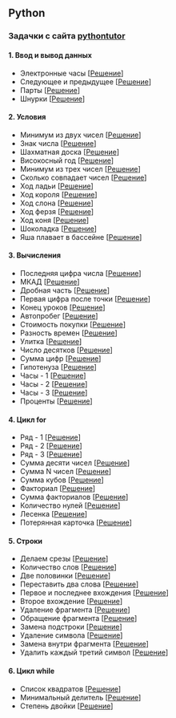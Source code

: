 ## Python
### Задачки с сайта [pythontutor](http://pythontutor.ru)
#### 1. Ввод и вывод данных 
- Электронные часы 
[[Решение](Exercises_python/Phase_1/1.4.py)]
- Следующее и предыдущее
[[Решение](Exercises_python/Phase_1/1.6.py)]
- Парты
[[Решение](Exercises_python/Phase_1/1.7.py)]
- Шнурки
[[Решение](Exercises_python/Phase_1/1.8.py)]

#### 2. Условия
- Минимум из двух чисел
[[Решение](Exercises_python/Phase_1/2.1.py)]
- Знак числа
[[Решение](Exercises_python/Phase_1/2.2.py)]
- Шахматная доска
[[Решение](Exercises_python/Phase_1/2.3.py)]
- Високосный год
[[Решение](Exercises_python/Phase_1/2.4.py)]
- Минимум из трех чисел
[[Решение](Exercises_python/Phase_1/2.5.py)]
- Сколько совпадает чисел
[[Решение](Exercises_python/Phase_1/2.6.py)]
- Ход ладьи
[[Решение](Exercises_python/Phase_1/2.7.py)]
- Ход короля
[[Решение](Exercises_python/Phase_1/2.8.py)]
- Ход слона
[[Решение](Exercises_python/Phase_1/2.9.py)]
- Ход ферзя
[[Решение](Exercises_python/Phase_1/2.10.py)]
- Ход коня
[[Решение](Exercises_python/Phase_1/2.11.py)]
- Шоколадка
[[Решение](Exercises_python/Phase_1/2.12.py)]
- Яша плавает в бассейне
[[Решение](Exercises_python/Phase_1/2.13.py)]
  
#### 3. Вычисления
- Последняя цифра числа
[[Решение](Exercises_python/Phase_1/3.1.py)]
- МКАД
[[Решение](Exercises_python/Phase_1/3.2.py)]
- Дробная часть
[[Решение](Exercises_python/Phase_1/3.3.py)]
- Первая цифра после точки
[[Решение](Exercises_python/Phase_1/3.4.py)]
- Конец уроков
[[Решение](Exercises_python/Phase_1/3.5.py)]
- Автопробег
[[Решение](Exercises_python/Phase_1/3.6.py)]
- Стоимость покупки
[[Решение](Exercises_python/Phase_1/3.7.py)]
- Разность времен
[[Решение](Exercises_python/Phase_1/3.8.py)]
- Улитка
[[Решение](Exercises_python/Phase_1/3.9.py)]
- Число десятков
[[Решение](Exercises_python/Phase_1/3.10.py)]
- Сумма цифр
[[Решение](Exercises_python/Phase_1/3.11.py)]
- Гипотенуза
[[Решение](Exercises_python/Phase_1/3.12.py)]
- Часы - 1
[[Решение](Exercises_python/Phase_1/3.13.py)]
- Часы - 2
[[Решение](Exercises_python/Phase_1/3.14.py)]
- Часы - 3
[[Решение](Exercises_python/Phase_1/3.15.py)]
- Проценты
[[Решение](Exercises_python/Phase_1/3.16.py)]
  
#### 4. Цикл for
- Ряд - 1
[[Решение](Exercises_python/Phase_1/4.1.py)]
- Ряд - 2
[[Решение](Exercises_python/Phase_1/4.2.py)]
- Ряд - 3
[[Решение](Exercises_python/Phase_1/4.3.py)]
- Сумма десяти чисел
[[Решение](Exercises_python/Phase_1/4.4.py)]
- Сумма N чисел 
[[Решение](Exercises_python/Phase_1/4.5.py)]
- Сумма кубов 
[[Решение](Exercises_python/Phase_1/4.6.py)]
- Факториал 
[[Решение](Exercises_python/Phase_1/4.7.py)]
- Сумма факториалов 
[[Решение](Exercises_python/Phase_1/4.8.py)]
- Количество нулей
[[Решение](Exercises_python/Phase_1/4.9.py)]
- Лесенка 
[[Решение](Exercises_python/Phase_1/4.10.py)]
- Потерянная карточка
[[Решение](Exercises_python/Phase_1/4.11.py)]

#### 5. Строки
- Делаем срезы
[[Решение](Exercises_python/Phase_1/5.1.py)]
- Количество слов
[[Решение](Exercises_python/Phase_1/5.2.py)]
- Две половинки
[[Решение](Exercises_python/Phase_1/5.3.py)]
- Переставить два слова
[[Решение](Exercises_python/Phase_1/5.4.py)]
- Первое и последнее вхождения
[[Решение](Exercises_python/Phase_1/5.5.py)]
- Второе вхождение
[[Решение](Exercises_python/Phase_1/5.6.py)]
- Удаление фрагмента
[[Решение](Exercises_python/Phase_1/5.7.py)]
- Обращение фрагмента
[[Решение](Exercises_python/Phase_1/5.8.py)]
- Замена подстроки
[[Решение](Exercises_python/Phase_1/5.9.py)]
- Удаление символа
[[Решение](Exercises_python/Phase_1/5.10.py)]
- Замена внутри фрагмента
[[Решение](Exercises_python/Phase_1/5.11.py)]
- Удалить каждый третий символ
[[Решение](Exercises_python/Phase_1/5.12.py)]
  
#### 6. Цикл while
- Список квадратов
[[Решение](Exercises_python/Phase_1/6.1.py)]
- Минимальный делитель
[[Решение](Exercises_python/Phase_1/6.2.py)]
- Степень двойки
[[Решение](Exercises_python/Phase_1/6.3.py)]